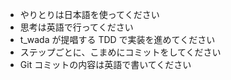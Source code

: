 - やりとりは日本語を使ってください
- 思考は英語で行ってください
- t_wada が提唱する TDD で実装を進めてください
- ステップごとに、こまめにコミットをしてください
- Git コミットの内容は英語で書いてください